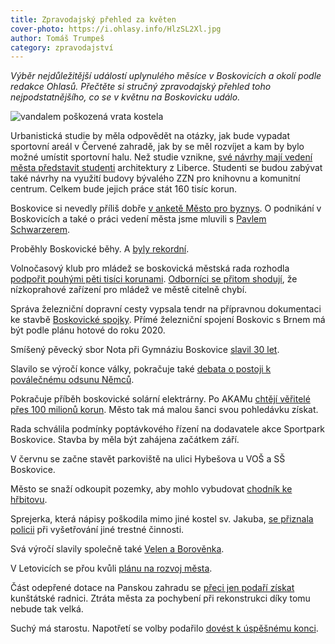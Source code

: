 ```yaml
---
title: Zpravodajský přehled za květen
cover-photo: https://i.ohlasy.info/HlzSL2Xl.jpg
author: Tomáš Trumpeš
category: zpravodajství
---
```


*Výběr nejdůležitější událostí uplynulého měsíce v Boskovicích a okolí podle redakce Ohlasů. Přečtěte si stručný zpravodajský přehled toho nejpodstatnějšího, co se v květnu na Boskovicku událo.*

<img src="https://i.ohlasy.info/HlzSL2X.jpg" alt="vandalem poškozená vrata kostela" class="img-responsive img-popup" data-author="Tomáš Trumpeš">

Urbanistická studie by měla odpovědět na otázky, jak bude vypadat sportovní areál v Červené zahradě, jak by se měl rozvíjet a kam by bylo možné umístit sportovní halu. Než studie vznikne, [své návrhy mají vedení města představit studenti](/clanky/2016/05/urbanismus-cervenka.html) architektury z Liberce. Studenti se budou zabývat také návrhy na využití budovy bývalého ZZN pro knihovnu a komunitní centrum. Celkem bude jejich práce stát 160 tisíc korun.

Boskovice si nevedly příliš dobře [v anketě Město pro byznys](/clanky/2016/05/mesto-pro-byznys.html). O podnikání v Boskovicích a také o práci vedení města jsme mluvili s [Pavlem Schwarzerem](/clanky/2016/05/rozhovor-schwarzer.html).

Proběhly Boskovické běhy. A [byly rekordní](http://boskovice.cz/7-boskovicke-behy-ve-vsech-smerech-rekordni/d-28318/p1=1019).

Volnočasový klub pro mládež se boskovická městská rada rozhodla [podpořit pouhými pěti tisíci korunami](/clanky/2016/05/prispevek-pro-elim.html). [Odborníci se přitom shodují](/clanky/2016/05/anketa-klub.html), že nízkoprahové zařízení pro mládež ve městě citelně chybí.

Správa železniční dopravní cesty vypsala tendr na přípravnou dokumentaci ke stavbě [Boskovické spojky](http://zrcadlo.net/clanky/Do-konce-roku-maji-byt-hotove-prvni-projekty-k-Boskovicke-spojce-2853/). Přímé železniční spojení Boskovic s Brnem má být podle plánu hotové do roku 2020.

Smíšený pěvecký sbor Nota při Gymnáziu Boskovice [slavil 30 let](/clanky/2016/05/komentar-nota.html).

Slavilo se výročí konce války, pokračuje také [debata o postoji k poválečnému odsunu Němců](/clanky/2016/05/odsun-svanda.html). 

Pokračuje příběh boskovické solární elektrárny. Po AKAMu [chtějí věřitelé přes 100 milionů korun](/clanky/2016/05/insolvence-akam.html). Město tak má malou šanci svou pohledávku získat.

Rada schválila podmínky poptávkového řízení na dodavatele akce Sportpark Boskovice. Stavba by měla být zahájena začátkem září.

V červnu se začne stavět parkoviště na ulici Hybešova u VOŠ a SŠ Boskovice.

Město se snaží odkoupit pozemky, aby mohlo vybudovat [chodník ke hřbitovu](http://blanensky.denik.cz/zpravy_region/boskovicti-usiluji-o-koupi-pozemku-aby-mohli-postavit-chodnik-ke-hrbitovu-20160517.html).

Sprejerka, která nápisy poškodila mimo jiné kostel sv. Jakuba, [se přiznala policii](http://www.policie.cz/clanek/asi-se-ji-nelibil-kostel.aspx) při vyšetřování jiné trestné činnosti.

Svá výročí slavily společně také [Velen a Borověnka](http://boskovice.cz/velen-a-borovenka-slavily-spolecne/d-28448/p1=1019).

V Letovicích se přou kvůli [plánu na rozvoj města](http://blanensky.denik.cz/zpravy_region/letovicti-zastupitele-kritizuji-plan-rozvoje-mesta-jsou-to-vyhozene-penize-20160516.html).

Část odepřené dotace na Panskou zahradu se [přeci jen podaří získat](http://blanensky.denik.cz/zpravy_region/necekany-zvrat-kunstatsi-vybojovali-cast-dotace-na-obnovu-panske-zahrady-20160514.html) kunštátské radnici. Ztráta města za pochybení při rekonstrukci díky tomu nebude tak velká.

Suchý má starostu. Napotřetí se volby podařilo [dovést k úspěšnému konci](http://blanensky.denik.cz/zpravy_region/konec-politicke-krize-suchy-ma-noveho-starostu-jednohlasne-a-za-deset-minut-20160510.html).

